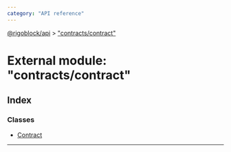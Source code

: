 ```yaml
---
category: "API reference"
---
```



[@rigoblock/api](../quick_start.md) > ["contracts/contract"](../modules/_contracts_contract_.md)

# External module: "contracts/contract"

## Index

### Classes

* [Contract](../classes/_contracts_contract_.contract.md)

---

